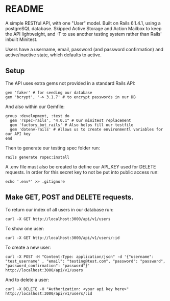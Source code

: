 # README

A simple RESTful API, with one "User" model.
Built on Rails 6.1.4.1, using a postgreSQL database. Skipped Active Storage and Action Mailbox to keep the API lightweight, and -T to use another testing system rather than Rails' inbuilt Minitest.

Users have a username, email, password (and password confirmation) and active/inactive state, which defaults to active.

## Setup

The API uses extra gems not provided in a standard Rails API:

```
gem 'faker' # for seeding our database
gem 'bcrypt', '~> 3.1.7' # to encrypt passwords in our DB
```

And also within our Gemfile:

```
group :development, :test do
  gem 'rspec-rails', "4.0.1" # Our minitest replacement
  gem 'factory_bot_rails' # Also helps fill our testfile
  gem 'dotenv-rails' # Allows us to create environmentl variables for our API key
end
```

Then to generate our testing spec folder run:

```
rails generate rspec:install
```

A .env file must also be created to define our API_KEY used for DELETE requests. In order for this secret key to not be put into public access run:

```
echo '.env*' >> .gitignore
```

## Make GET, POST and DELETE requests.

To return our index of all users in our database run:

```
curl -X GET http://localhost:3000/api/v1/users 
```

To show one user:

```
curl -X GET http://localhost:3000/api/v1/users/:id
```

To create a new user:

```
curl -X POST -H "Content-Type: application/json" -d '{"username": "test_username" , "email": "testing@test.com", "password": "password", "password_confirmation": "password"}' http://localhost:3000/api/v1/users
```

And to delete a user:

```
curl -X DELETE -H "Authorization: <your api key here>" http://localhost:3000/api/v1/users/:id
```

